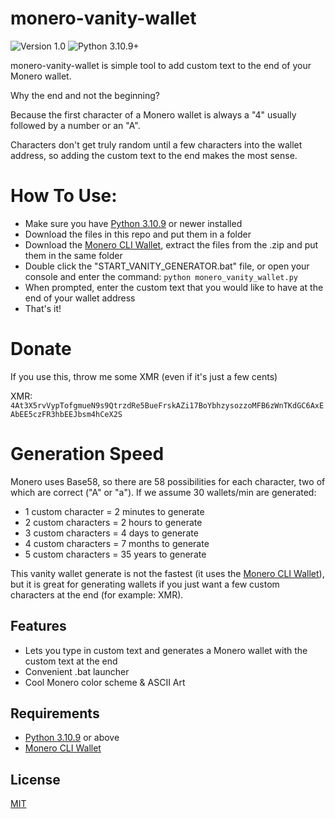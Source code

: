 # monero-vanity-wallet
![Version 1.0](https://img.shields.io/badge/Version-1.0-orange.svg)
![Python 3.10.9+](https://img.shields.io/badge/Python-3.10.9+-3776ab.svg)

monero-vanity-wallet is simple tool to add custom text to the end of your Monero wallet.

Why the end and not the beginning? 

Because the first character of a Monero wallet is always a "4" usually followed by a number or an "A". 

Characters don't get truly random until a few characters into the wallet address, so adding the custom text to the end makes the most sense.


# How To Use:
* Make sure you have [Python 3.10.9](https://www.python.org/downloads/) or newer installed
* Download the files in this repo and put them in a folder
* Download the [Monero CLI Wallet](https://www.getmonero.org/downloads/#cli), extract the files from the .zip and put them in the same folder
* Double click the "START_VANITY_GENERATOR.bat" file, or open your console and enter the command: `python monero_vanity_wallet.py`
* When prompted, enter the custom text that you would like to have at the end of your wallet address
* That's it!


# Donate
If you use this, throw me some XMR (even if it's just a few cents)

XMR: `4At3X5rvVypTofgmueN9s9QtrzdRe5BueFrskAZi17BoYbhzysozzoMFB6zWnTKdGC6AxEAbEE5czFR3hbEEJbsm4hCeX2S`


# Generation Speed
Monero uses Base58, so there are 58 possibilities for each character, two of which are correct ("A" or "a"). 
If we assume 30 wallets/min are generated:

* 1 custom character  = 2 minutes to generate
* 2 custom characters =   2 hours to generate
* 3 custom characters =    4 days to generate
* 4 custom characters =  7 months to generate
* 5 custom characters =  35 years to generate

This vanity wallet generate is not the fastest (it uses the [Monero CLI Wallet](https://www.getmonero.org/downloads/#cli)), but it is great for generating wallets if you just want a few custom characters at the end (for example: XMR).


## Features
* Lets you type in custom text and generates a Monero wallet with the custom text at the end
* Convenient .bat launcher
* Cool Monero color scheme & ASCII Art


## Requirements
* [Python 3.10.9](https://www.python.org/downloads/) or above
* [Monero CLI Wallet](https://www.getmonero.org/downloads/#cli)


## License
[MIT](https://github.com/Equim-chan/vanity-monero/blob/master/LICENSE)
